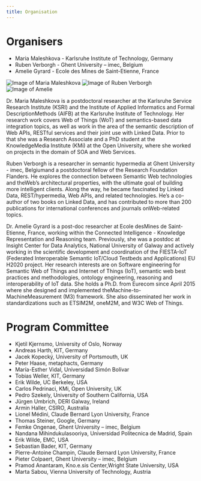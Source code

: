 ```yaml
---
title: Organisation
---
```


# Organisers
* Maria Maleshkova - Karlsruhe Institute of Technology, Germany
* Ruben Verborgh - Ghent University – imec, Belgium
* Amelie Gyrard - Ecole des Mines de Saint-Etienne, France


![Image of Maria Maleshkova](https://swit2017.github.io/images/maria.png)
![Image of Ruben Verborgh](https://swit2017.github.io/images/ruben.png)
![Image of Amelie](https://swit2017.github.io/images/amelie.png)


Dr. Maria Maleshkova is a postdoctoral researcher at the Karlsruhe Service Research Institute (KSRI) and the Institute of Applied Informatics and Formal DescriptionMethods (AIFB) at the Karlsruhe Institute of Technology. Her research work covers Web of Things (WoT) and semantics-based data integration topics, as well as work in the area of the semantic description of Web APIs, RESTful services and their joint use with Linked Data. Prior to that she was a Research Associate and a PhD student at the KnowledgeMedia Institute (KMi) at the Open University, where she worked on projects in the domain of SOA and Web Services.

Ruben Verborgh is a researcher in semantic hypermedia at Ghent University - imec, Belgiumand a postdoctoral fellow of the Research Foundation Flanders. He explores the connection between Semantic Web technologies and theWeb’s architectural properties, with the ultimate goal of building more intelligent clients. Along the way, he became fascinated by Linked Data, REST/hypermedia, Web APIs, and related technologies. He’s a co-author of two books on Linked Data, and has contributed to more than 200 publications for international conferences and journals onWeb-related topics.

Dr. Amelie Gyrard is a post-doc researcher at Ecole desMines de Saint- Etienne, France, working within the Connected Intelligence - Knowledge Representation and Reasoning team. Previously, she was a postdoc at Insight Center for Data Analytics, National University of Galway and actively working in the scientific development and coordination of the FIESTA-IoT (Federated Interoperable Semantic IoT/Cloud Testbeds and Applications) EU H2020 project. Her research interests are on Software engineering for Semantic Web of Things and Internet of Things (IoT), semantic web best practices and methodologies, ontology engineering, reasoning and interoperability of IoT data. She holds a Ph.D. from Eurecom since April 2015 where she designed and implemented theMachine-to-MachineMeasurement (M3) framework. She also disseminated her work in standardizations such as ETSIM2M, oneM2M, and W3C Web of Things.

# Program Committee
* Kjetil Kjernsmo, University of Oslo, Norway
* Andreas Harth, KIT, Germany
* Jacek Kopecký, University of Portsmouth, UK
* Peter Haase, metaphacts, Germany
* María-Esther Vidal, Universidad Simón Bolívar
* Tobias Weller, KIT, Germany
* Erik Wilde, UC Berkeley, USA
* Carlos Pedrinaci, KMi, Open University, UK
* Pedro Szekely, University of Southern California, USA
* Jürgen Umbrich, DERI Galway, Ireland
* Armin Haller, CSIRO, Australia
* Lionel Médini, Claude Bernard Lyon University, France
* Thomas Steiner, Google, Germany
* Femke Ongenae, Ghent University – imec, Belgium
* Nandana Mihindukulasooriya, Universidad Politecnica de Madrid, Spain
* Erik Wilde, EMC, USA
* Sebastian Bader, KIT, Germany
* Pierre-Antoine Champin, Claude Bernard Lyon University, France
* Pieter Colpaert, Ghent University – imec, Belgium
* Pramod Anantaram, Kno.e.sis Center,Wright State University, USA
* Marta Sabou, Vienna University of Technology, Austria
